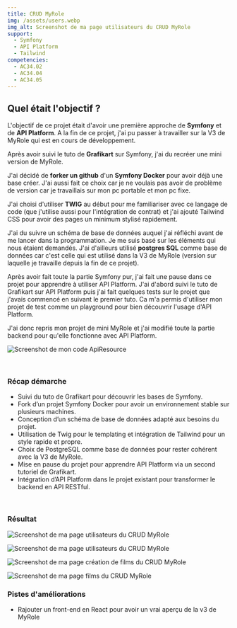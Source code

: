 ```yaml
---
title: CRUD MyRole
img: /assets/users.webp
img_alt: Screenshot de ma page utilisateurs du CRUD MyRole
support:
  - Symfony
  - API Platform
  - Tailwind
competencies:
  - AC34.02
  - AC34.04
  - AC34.05
---
```

## Quel était l'objectif ?

L'objectif de ce projet était d'avoir une première approche de <strong>Symfony</strong> et de <strong>API Platform</strong>.
A la fin de ce projet, j'ai pu passer à travailler sur la V3 de MyRole qui est en cours de développement.

Après avoir suivi le tuto de <strong>Grafikart</strong> sur Symfony, j'ai du recréer une mini version de MyRole.

J'ai décidé de <strong>forker un github</strong> d'un <strong>Symfony Docker</strong> pour avoir déjà une base créer. J'ai aussi fait ce choix car je ne voulais pas avoir de problème de version car je travaillais sur mon pc portable et mon pc fixe.

J'ai choisi d'utiliser <strong>TWIG</strong> au début pour me familiariser avec ce langage de code (que j'utilise aussi pour l'intégration de contrat) et j'ai ajouté Tailwind CSS pour avoir des pages un minimum stylisé rapidement.

J'ai du suivre un schéma de base de données auquel j'ai réfléchi avant de me lancer dans la programmation. Je me suis basé sur les éléments qui nous étaient demandés. J'ai d'ailleurs utilisé <strong>postgres SQL</strong> comme base de données car c'est celle qui est utilisé dans la V3 de MyRole (version sur laquelle je travaille depuis la fin de ce projet).

Après avoir fait toute la partie Symfony pur, j'ai fait une pause dans ce projet pour apprendre à utiliser API Platform. J'ai d'abord suivi le tuto de Grafikart sur API Platform puis j'ai fait quelques tests sur le projet que j'avais commencé en suivant le premier tuto. Ca m'a permis d'utiliser mon projet de test comme un playground pour bien découvrir l'usage d'API Platform.

J'ai donc repris mon projet de mini MyRole et j'ai modifié toute la partie backend pour qu'elle fonctionne avec API Platform.

![Screenshot de mon code ApiResource](/assets/ApiResource.webp)

<br>

### Récap démarche

* Suivi du tuto de Grafikart pour découvrir les bases de Symfony.
* Fork d’un projet Symfony Docker pour avoir un environnement stable sur plusieurs machines.
* Conception d’un schéma de base de données adapté aux besoins du projet.
* Utilisation de Twig pour le templating et intégration de Tailwind pour un style rapide et propre.
* Choix de PostgreSQL comme base de données pour rester cohérent avec la V3 de MyRole.
* Mise en pause du projet pour apprendre API Platform via un second tutoriel de Grafikart.
* Intégration d’API Platform dans le projet existant pour transformer le backend en API RESTful.
<br>

### Résultat

![Screenshot de ma page utilisateurs du CRUD MyRole](/assets/users.webp)

![Screenshot de ma page utilisateurs du CRUD MyRole](/assets/users2.webp)

![Screenshot de ma page création de films du CRUD MyRole](/assets/filmCreate.webp)

![Screenshot de ma page films du CRUD MyRole](/assets/films.webp)
<br>

### Pistes d'améliorations

* Rajouter un front-end en React pour avoir un vrai aperçu de la v3 de MyRole